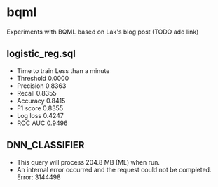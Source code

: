 # bqml
Experiments with BQML based on Lak's blog post (TODO add link)

## logistic_reg.sql

* Time to train Less than a minute
* Threshold 0.0000
* Precision 0.8363
* Recall 0.8355
* Accuracy 0.8415
* F1 score 0.8355
* Log loss 0.4247
* ROC AUC 0.9496

## DNN_CLASSIFIER

* This query will process 204.8 MB (ML) when run.
* An internal error occurred and the request could not be completed. Error: 3144498
